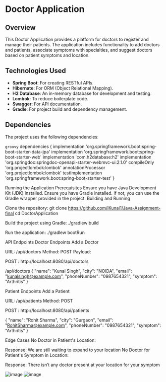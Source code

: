 # Doctor Application

## Overview

This Doctor Application provides a platform for doctors to register and manage their patients. The application includes functionality to add doctors and patients, associate symptoms with specialties, and suggest doctors based on patient symptoms and location.

## Technologies Used

- **Spring Boot**: For creating RESTful APIs.
- **Hibernate**: For ORM (Object Relational Mapping).
- **H2 Database**: An in-memory database for development and testing.
- **Lombok**: To reduce boilerplate code.
- **Swagger**: For API documentation.
- **Gradle**: For project build and dependency management.

## Dependencies

The project uses the following dependencies:

```groovy```
dependencies {
    implementation 'org.springframework.boot:spring-boot-starter-data-jpa'
    implementation 'org.springframework.boot:spring-boot-starter-web'
    implementation 'com.h2database:h2'
    implementation 'org.springdoc:springdoc-openapi-starter-webmvc-ui:2.1.0'
    compileOnly 'org.projectlombok:lombok'
    annotationProcessor 'org.projectlombok:lombok'
    testImplementation 'org.springframework.boot:spring-boot-starter-test'
}


Running the Application
Prerequisites
Ensure you have Java Development Kit (JDK) installed.
Ensure you have Gradle installed. If not, you can use the Gradle wrapper provided in the project.
Building and Running


Clone the repository:
git clone https://github.com/iKunal1/Java-Assignment-final
cd DoctorApplication



Build the project using Gradle:
./gradlew build


Run the application:
./gradlew bootRun




API Endpoints
Doctor Endpoints
Add a Doctor

URL: /api/doctors
Method: POST
Payload:

POST : http://localhost:8080/api/doctors

/api/doctors
  {
    "name": "Kunal Singh",
    "city": "NOIDA",
    "email": "kunalsingh@example.com",
    "phoneNumber": "0987654321",
    "symptom": "Arthritis"
  }


Patient Endpoints
Add a Patient

URL: /api/patients
Method: POST

POST : http://localhost:8080/api/patients
  
  {
    "name": "Rohit Sharma",
    "city": "Gurgaon",
    "email": "RohitSharma@example.com",
    "phoneNumber": "0987654321",
    "symptom": "Arthritis"
  }



Edge Cases
No Doctor in Patient's Location:

Response: We are still waiting to expand to your location
No Doctor for Patient's Symptom in Location:

Response: There isn’t any doctor present at your location for your symptom


![image](https://github.com/iKunal1/Java-Assignment-final/assets/78819195/fe609e99-98c0-40e3-bc6f-7ca1f3acbbdd)
![image](https://github.com/iKunal1/Java-Assignment-final/assets/78819195/78974a23-ee15-45dd-8425-d35a788b6989)


